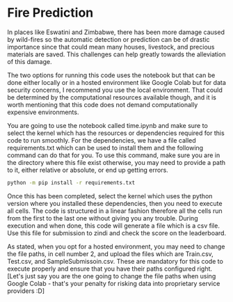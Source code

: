 # Fire Prediction

In places like Eswatini and Zimbabwe, there has been more damage caused by wild-fires so the automatic detection or prediction can be of drastic importance since that could mean many houses, livestock, and precious materials are saved. This challenges can help greatly towards the alleviation of this damage.

The two options for running this code uses the notebook but that can be done either locally or in a hosted environment like Google Colab but for data security concerns, I recommend you use the local environment. That could be determined by the computational resources available though, and it is worth mentioning that this code does not demand computationally expensive environments.

You are going to use the notebook called time.ipynb and make sure to select the kernel which has the resources or dependencies required for this code to run smoothly. For the dependencies, we have a file called requirements.txt which can be used to install them and the following command can do that for you. To use this command, make sure you are in the directory where this file exist otherwise, you may need to provide a path to it, either relative or absolute, or end up getting errors.

```bash
python -m pip install -r requirements.txt
```

Once this has been completed, select the kernel which uses the python version where you installed these dependencies, then you need to execute all cells. The code is structured in a linear fashion therefore all the cells run from the first to the last one without giving you any trouble. During execution and when done, this code will generate a file which is a csv file. Use this file for submission to zindi and check the score on the leaderboard.

As stated, when you opt for a hosted environment, you may need to change the file paths, in cell number 2, and upload the files which are Train.csv, Test.csv, and SampleSubmissoin.csv. These are mandatory for this code to execute properly and ensure that you have their paths configured right. [Let's just say you are the one going to change the file paths when using Google Colab - that's your penalty for risking data into proprietary service providers :D]
